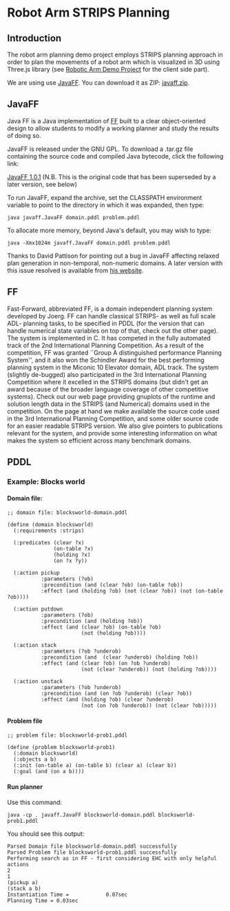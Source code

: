 # Robot Arm STRIPS Planning

## Introduction

The robot arm planning demo project employs STRIPS planning approach in order to plan the movements of a robot arm which is visualized in 3D using Three.js library (see [Robotic Arm Demo Project](../3d-robotic-arm-simulator) for the client side part).

We are using use [JavaFF](https://nms.kcl.ac.uk/planning/software/javaff.html). You can download it as ZIP: [javaff.zip](http://cse3521.artifice.cc/downloads/javaff.zip).

## JavaFF

Java FF is a Java implementation of [FF](https://fai.cs.uni-saarland.de/hoffmann/ff.html) built to a clear object-oriented design to allow students to modify a working planner and study the results of doing so.

JavaFF is released under the GNU GPL. To download a .tar.gz file containing the source code and compiled Java bytecode, click the following link:

[JavaFF 1.0.1](https://nms.kcl.ac.uk/JavaFF/JavaFF.tar.gz) (N.B. This is the original code that has been superseded by a later version, see below)

To run JavaFF, expand the archive, set the CLASSPATH environment variable to point to the directory in which it was expanded, then type:

```
java javaff.JavaFF domain.pddl problem.pddl
```

To allocate more memory, beyond Java's default, you may wish to type:

```
java -Xmx1024m javaff.JavaFF domain.pddl problem.pddl
```

Thanks to David Pattison for pointing out a bug in JavaFF affecting relaxed plan generation in non-temporal, non-numeric domains. A later version with this issue resolved is available from [his website](http://personal.strath.ac.uk/david.pattison/).

## FF
Fast-Forward, abbreviated FF, is a domain independent planning system developed by Joerg. FF can handle classical STRIPS- as well as full scale ADL- planning tasks, to be specified in PDDL (for the version that can handle numerical state variables on top of that, check out the other page). The system is implemented in C. It has competed in the fully automated track of the 2nd International Planning Competition. As a result of the competition, FF was granted ``Group A distinguished performance Planning System'', and it also won the Schindler Award for the best performing planning system in the Miconic 10 Elevator domain, ADL track. The system (slightly de-bugged) also participated in the 3rd International Planning Competition where it excelled in the STRIPS domains (but didn't get an award because of the broader language coverage of other competitive systems). Check out our web page providing gnuplots of the runtime and solution length data in the STRIPS (and Numerical) domains used in the competition. On the page at hand we make available the source code used in the 3rd International Planning Competition, and some older source code for an easier readable STRIPS version. We also give pointers to publications relevant for the system, and provide some interesting information on what makes the system so efficient across many benchmark domains.

## PDDL 
### Example: Blocks world

#### Domain file:
```
;; domain file: blocksworld-domain.pddl

(define (domain blocksworld)
  (:requirements :strips)

  (:predicates (clear ?x)
               (on-table ?x)
               (holding ?x)
               (on ?x ?y))

  (:action pickup
           :parameters (?ob)
           :precondition (and (clear ?ob) (on-table ?ob))
           :effect (and (holding ?ob) (not (clear ?ob)) (not (on-table ?ob))))

  (:action putdown
           :parameters (?ob)
           :precondition (and (holding ?ob))
           :effect (and (clear ?ob) (on-table ?ob) 
                        (not (holding ?ob))))

  (:action stack
           :parameters (?ob ?underob)
           :precondition (and  (clear ?underob) (holding ?ob))
           :effect (and (clear ?ob) (on ?ob ?underob)
                        (not (clear ?underob)) (not (holding ?ob))))

  (:action unstack
           :parameters (?ob ?underob)
           :precondition (and (on ?ob ?underob) (clear ?ob))
           :effect (and (holding ?ob) (clear ?underob)
                        (not (on ?ob ?underob)) (not (clear ?ob)))))
```

#### Problem file

```
;; problem file: blocksworld-prob1.pddl

(define (problem blocksworld-prob1)
  (:domain blocksworld)
  (:objects a b)
  (:init (on-table a) (on-table b) (clear a) (clear b))
  (:goal (and (on a b))))
```

#### Run planner

Use this command:

```
java -cp . javaff.JavaFF blocksworld-domain.pddl blocksworld-prob1.pddl
```

You should see this output:

```
Parsed Domain file blocksworld-domain.pddl successfully
Parsed Problem file blocksworld-prob1.pddl successfully
Performing search as in FF - first considering EHC with only helpful actions
2
1
(pickup a)
(stack a b)
Instantiation Time =            0.07sec
Planning Time = 0.03sec
```
